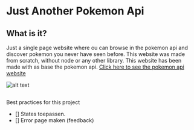 # Just Another Pokemon Api

## What is it?
Just a single page website where ou can browse in the pokemon api and discover pokemon you never have seen before. This website was made from scratch, without node or any other library.
This website has been made with as base the pokemon api. [Click here to see the pokemon api website](https://pokeapi.co/)

![alt text](./images/)

## 

Best practices for this project
- [] States toepassen.
- [] Error page maken (feedback)